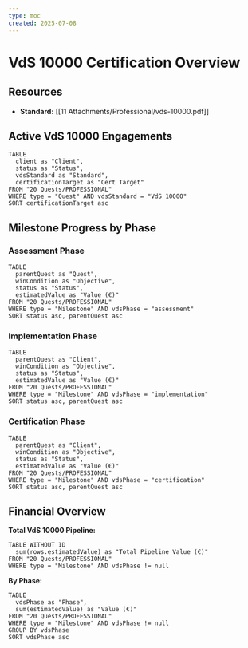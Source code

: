```yaml
---
type: moc
created: 2025-07-08
---
```


# VdS 10000 Certification Overview

## Resources
- **Standard:** [[11 Attachments/Professional/vds-10000.pdf]]

## Active VdS 10000 Engagements

```dataview
TABLE 
  client as "Client",
  status as "Status", 
  vdsStandard as "Standard",
  certificationTarget as "Cert Target"
FROM "20 Quests/PROFESSIONAL"
WHERE type = "Quest" AND vdsStandard = "VdS 10000"
SORT certificationTarget asc
```

## Milestone Progress by Phase

### Assessment Phase
```dataview
TABLE 
  parentQuest as "Quest",
  winCondition as "Objective",
  status as "Status",
  estimatedValue as "Value (€)"
FROM "20 Quests/PROFESSIONAL"
WHERE type = "Milestone" AND vdsPhase = "assessment"
SORT status asc, parentQuest asc
```

### Implementation Phase
```dataview
TABLE 
  parentQuest as "Client",
  winCondition as "Objective", 
  status as "Status",
  estimatedValue as "Value (€)"
FROM "20 Quests/PROFESSIONAL"
WHERE type = "Milestone" AND vdsPhase = "implementation"
SORT status asc, parentQuest asc
```

### Certification Phase
```dataview
TABLE 
  parentQuest as "Client",
  winCondition as "Objective",
  status as "Status", 
  estimatedValue as "Value (€)"
FROM "20 Quests/PROFESSIONAL"
WHERE type = "Milestone" AND vdsPhase = "certification"
SORT status asc, parentQuest asc
```

## Financial Overview

**Total VdS 10000 Pipeline:**
```dataview
TABLE WITHOUT ID
  sum(rows.estimatedValue) as "Total Pipeline Value (€)"
FROM "20 Quests/PROFESSIONAL"
WHERE type = "Milestone" AND vdsPhase != null
```

**By Phase:**
```dataview
TABLE 
  vdsPhase as "Phase",
  sum(estimatedValue) as "Value (€)"
FROM "20 Quests/PROFESSIONAL"
WHERE type = "Milestone" AND vdsPhase != null
GROUP BY vdsPhase
SORT vdsPhase asc
```
